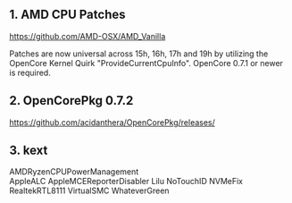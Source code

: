 ## 1. AMD CPU Patches

https://github.com/AMD-OSX/AMD_Vanilla

Patches are now universal across 15h, 16h, 17h and 19h by utilizing the OpenCore Kernel Quirk "ProvideCurrentCpuInfo". OpenCore 0.7.1 or newer is required.

## 2. OpenCorePkg 0.7.2
https://github.com/acidanthera/OpenCorePkg/releases/

## 3. kext
AMDRyzenCPUPowerManagement  
AppleALC
AppleMCEReporterDisabler
Lilu
NoTouchID
NVMeFix
RealtekRTL8111
VirtualSMC
WhateverGreen